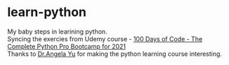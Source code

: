 # learn-python

My baby steps in learining python.  
Syncing the exercies from Udemy course - [100 Days of Code - The Complete Python Pro Bootcamp for 2021](https://www.udemy.com/course/100-days-of-code/)  
Thanks to [Dr.Angela Yu](https://www.udemy.com/user/4b4368a3-b5c8-4529-aa65-2056ec31f37e/) for making the python learning course interesting.
